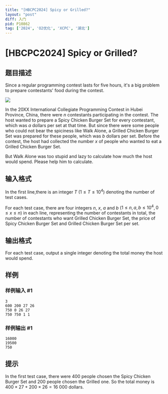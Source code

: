 ```yaml
---
title: "[HBCPC2024] Spicy or Grilled?"
layout: "post"
diff: 入门
pid: P10862
tag: ['2024', 'O2优化', 'XCPC', '湖北']
---
```

# [HBCPC2024] Spicy or Grilled?
## 题目描述

Since a regular programming contest lasts for five hours, it's a big problem to prepare contestants' food during the contest.

![](https://cdn.luogu.com.cn/upload/image_hosting/nh1zzieg.png)

In the 20XX International Collegiate Programming Contest in Hubei Province, China, there were $n$ contestants participating in the contest. The host wanted to prepare a Spicy Chicken Burger Set for every contestant, which was $a$ dollars per set at that time. But since there were some people who could not bear the spiciness like Walk Alone, a Grilled Chicken Burger Set was prepared for these people, which was $b$ dollars per set. Before the contest, the host had collected the number $x$ of people who wanted to eat a Grilled Chicken Burger Set.

But Walk Alone was too stupid and lazy to calculate how much the host would spend. Please help him to calculate.
## 输入格式

In the first line,there is an integer $T$ ($1 \leq T \leq 10^4$) denoting the number of test cases. 

For each test case, there are four integers $n$, $x$, $a$ and $b$ ($1 \leq n, a, b \leq 10^4, 0 \le x \le n$) in each line, representing the number of contestants in total, the number of contestants who want Grilled Chicken Burger Set, the price of Spicy Chicken Burger Set and Grilled Chicken Burger Set per set.
## 输出格式

For each test case, output a single integer denoting the total money the host would spend.
## 样例

### 样例输入 #1
```
3
600 200 27 26
750 0 26 27
750 750 1 1
```
### 样例输出 #1
```
16000
19500
750
```
## 提示

In the first test case, there were $400$ people chosen the Spicy Chicken Burger Set and $200$ people chosen the Grilled one. So the total money is $400 \times 27 + 200 \times 26 = 16\ 000$ dollars.
